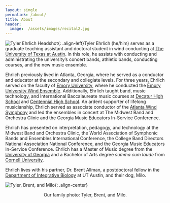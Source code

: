 ```yaml
---
layout: single
permalink: /about/
title: About
header:
  image:  /assets/images/recital2.jpg
---
```

<img src="{{ site.url }}{{ site.baseurl }}/assets/images/headshot2m.jpg" alt="Tyler Ehrlich Headshot">{: .align-left}Tyler Ehrlich (he/him) serves as a graduate teaching assistant and doctoral student in wind conducting at [The University of Texas at Austin](https://sites.utexas.edu/bands/). In this role, he assists with conducting and administrating the university’s concert bands, athletic bands, conducting courses, and the new music ensemble.

Ehrlich previously lived in Atlanta, Georgia, where he served as a conductor and educator at the secondary and collegiate levels. For three years, Ehrlich served on the faculty of [Emory University](http://emory.edu), where he conducted the [Emory University Wind Ensemble](http://emorywindensemble.org). Additionally, Ehrlich taught band, music technology, and International Baccalaureate music courses at [Decatur High School](https://www.csdecatur.net/dhs) and [Centennial High School](https://www.fultonschools.org/CentennialHS). An ardent supporter of lifelong musicianship, Ehrlich served as associate conductor of the [Atlanta Wind Symphony](http://atlantawindsymphony.org) and led the ensembles in concert at The Midwest Band and Orchestra Clinic and the Georgia Music Educators In-Service Conference.

Ehrlich has presented on interpretation, pedagogy, and technology at the Midwest Band and Orchestra Clinic, the World Association of Symphonic Bands and Ensembles International Conference, the College Band Directors National Association National Conference, and the Georgia Music Educators In-Service Conference. Ehrlich has a Master of Music degree from the [University of Georgia](http://uga.edu) and a Bachelor of Arts degree *summa cum laude* from [Cornell University](http://cornell.edu).

Ehrlich lives with his partner, Dr. Brent Allman, a postdoctoral fellow in the [Department of Integrative Biology](https://integrativebio.utexas.edu/) at UT Austin, and their dog, Milo.

<img src="{{ site.url }}{{ site.baseurl }}/assets/images/familyphoto.jpg" alt="Tyler, Brent, and Milo">{: .align-center}
<center><figcaption class="align-center">Our family photo: Tyler, Brent, and Milo.</figcaption></center>
